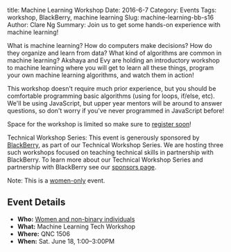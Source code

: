 title: Machine Learning Workshop
Date: 2016-6-7
Category: Events
Tags: workshop, BlackBerry, machine learning
Slug: machine-learning-bb-s16
Author: Clare Ng
Summary: Join us to get some hands-on experience with machine learning!

What is machine learning? How do computers make decisions? How do they 
organize and learn from data? What kind of algorithms are common in 
machine learning? Akshaya and Evy are holding an introductory workshop 
to machine learning where you will get to learn all these things, 
program your own machine learning algorithms, and watch them in action!

This workshop doesn't require much prior experience, but you should be 
comfortable programming basic algorithms (using for loops, if/else, etc). 
We'll be using JavaScript, but upper year mentors will be around to 
answer questions, so don't worry if you've never programmed in 
JavaScript before!

Space for the workshop is limited so make sure to [register soon](https://www.eventbrite.com/e/machine-learning-tech-workshop-tickets-25891397868)!

Technical Workshop Series: This event is generously sponsored by 
[BlackBerry](http://ca.blackberry.com/home.html), as part of our 
Technical Workshop Series. We are hosting three such workshops 
focused on teaching technical skills in partnership with BlackBerry. 
To learn more about our Technical Workshop Series and partnership 
with BlackBerry see our [sponsors page]({filename}/sponsorship.md).

Note: This is a [women-only]({filename}/pages/faq.md) event.

## Event Details ##

+ **Who:** [Women and non-binary individuals]({filename}/pages/faq.md)
+ **What:** Machine Learning Tech Workshop
+ **Where:** QNC 1506
+ **When:** Sat. June 18, 1:00&ndash;3:00PM
